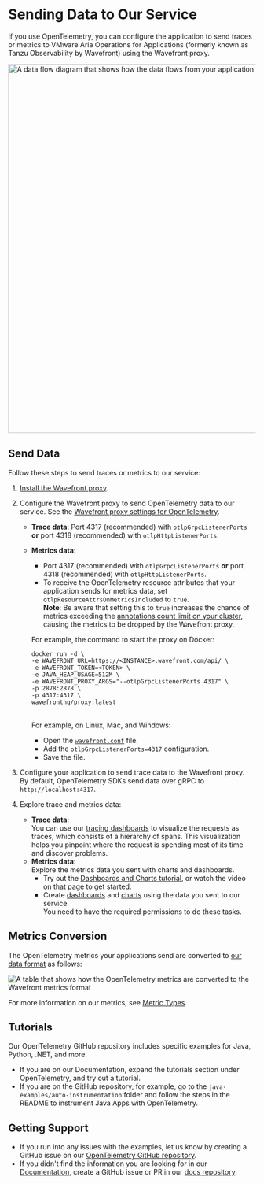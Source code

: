 # Sending Data to Our Service

If you use OpenTelemetry, you can configure the application to send traces or metrics to VMware Aria Operations for Applications (formerly known as Tanzu Observability by Wavefront) using the Wavefront proxy.

<img src="images/opentelemetry_proxy_tracing.png" alt="A data flow diagram that shows how the data flows from your application to the proxy, and then to our service" style="width:750px;"/>

## Send Data

Follow these steps to send traces or metrics to our service:

1. [Install the Wavefront proxy](https://docs.wavefront.com/proxies_installing.html).
1. Configure the Wavefront proxy to send OpenTelemetry data to our service. See the [Wavefront proxy settings for OpenTelemetry](https://docs.wavefront.com/proxies_configuring.html#opentelemetry-proxy-properties).
    * **Trace data**: Port 4317 (recommended) with `otlpGrpcListenerPorts` **or** port 4318 (recommended) with `otlpHttpListenerPorts`.
    * **Metrics data**: 
      * Port 4317 (recommended) with `otlpGrpcListenerPorts` **or** port 4318 (recommended) with `otlpHttpListenerPorts`.
      * To receive the OpenTelemetry resource attributes that your application sends for metrics data, set `otlpResourceAttrsOnMetricsIncluded` to `true`.
        <br/>**Note**: Be aware that setting this to `true` increases the chance of metrics exceeding the [annotations count limit on your cluster](https://docs.wavefront.com/wavefront_limits.html#default-customer-specific-limits), causing the metrics to be dropped by the Wavefront proxy.
      
      For example, the command to start the proxy on Docker:
      ```
      docker run -d \
      -e WAVEFRONT_URL=https://<INSTANCE>.wavefront.com/api/ \
      -e WAVEFRONT_TOKEN=<TOKEN> \
      -e JAVA_HEAP_USAGE=512M \
      -e WAVEFRONT_PROXY_ARGS="--otlpGrpcListenerPorts 4317" \
      -p 2878:2878 \
      -p 4317:4317 \
      wavefronthq/proxy:latest
      ```
      <br/>For example, on Linux, Mac, and Windows:
        * Open the [`wavefront.conf`](https://docs.wavefront.com/proxies_configuring.html#proxy-file-paths) file.
        * Add the `otlpGrpcListenerPorts=4317` configuration.
        * Save the file.


1. Configure your application to send trace data to the Wavefront proxy. 
    <br/>By default, OpenTelemetry SDKs send data over gRPC to `http://localhost:4317`.
1. Explore trace and metrics data:
    * **Trace data**: 
      <br/>You can use our [tracing dashboards](https://docs.wavefront.com/tracing_basics.html#visualize-distributed-tracing-data) to visualize the requests as traces, which consists of a hierarchy of spans. This visualization helps you pinpoint where the request is spending most of its time and discover problems.
    * **Metrics data**:
        <br/>Explore the metrics data you sent with charts and dashboards.
        * Try out the [Dashboards and Charts tutorial](https://docs.wavefront.com/tutorial_dashboards.html), or watch the video on that page to get started.
        * Create [dashboards](https://docs.wavefront.com/ui_dashboards.html) and [charts](https://docs.wavefront.com/ui_charts.html) using the data you sent to our service. 
          <br/>You need to have the required permissions to do these tasks.


## Metrics Conversion 

The OpenTelemetry metrics your applications send are converted to [our data format](https://docs.wavefront.com/wavefront_data_format.html) as follows:

![A table that shows how the OpenTelemetry metrics are converted to the Wavefront metrics format](images/opentelemetry_metrics_data_conversion.png)

For more information on our metrics, see [Metric Types](https://docs.wavefront.com/metric_types.html).


## Tutorials

Our OpenTelemetry GitHub repository includes specific examples for Java, Python, .NET, and more. 
 
* If you are on our Documentation, expand the tutorials section under OpenTelemetry, and try out a tutorial.
* If you are on the GitHub repository, for example, go to the `java-examples/auto-instrumentation` folder and follow the steps in the README to instrument Java Apps with OpenTelemetry. 

<!-- 
## License
[Apache 2.0 License - NEEDS TO BE LINKED ONCE ADDED]()
-->

## Getting Support
* If you run into any issues with the examples, let us know by creating a GitHub issue on our [OpenTelemetry GitHub repository](https://github.com/wavefrontHQ/opentelemetry-examples).
* If you didn't find the information you are looking for in our [Documentation](https://docs.wavefront.com/), create a GitHub issue or PR in our [docs repository](https://github.com/wavefrontHQ/docs).

